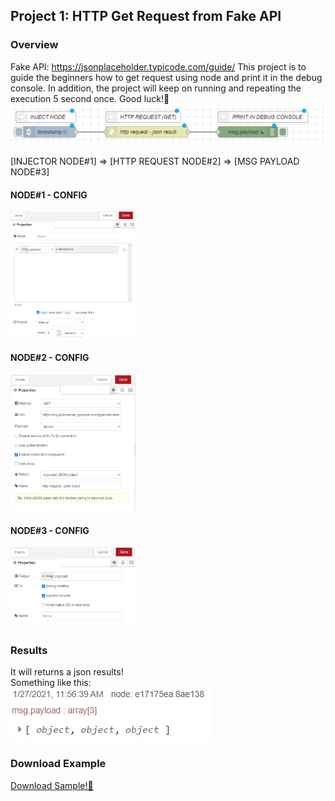 ## Project 1: HTTP Get Request from Fake API
### Overview
Fake API: https://jsonplaceholder.typicode.com/guide/
This project is to guide the beginners how to get request using node and print it in the debug console.
In addition, the project will keep on running and repeating the execution 5 second once. Good luck!🤗
<img src="https://github.com/Derrick-Tan-D-WEBDEV/node-red-example/blob/main/noderedproject/img/p1%231.PNG">

[INJECTOR NODE#1] => [HTTP REQUEST NODE#2] => [MSG PAYLOAD NODE#3]

#### NODE#1 - CONFIG
<img src="https://github.com/Derrick-Tan-D-WEBDEV/node-red-example/blob/main/noderedproject/img/p1%233.PNG" width="200">

#### NODE#2 - CONFIG
<img src="https://github.com/Derrick-Tan-D-WEBDEV/node-red-example/blob/main/noderedproject/img/p1%234.PNG" width="200">

#### NODE#3 - CONFIG
<img src="https://github.com/Derrick-Tan-D-WEBDEV/node-red-example/blob/main/noderedproject/img/p1%235.PNG" width="200">

### Results
It will returns a json results!<br>
Something like this:<br>
<img src="https://github.com/Derrick-Tan-D-WEBDEV/node-red-example/blob/main/noderedproject/img/p1%232.PNG">

### Download Example
[Download Sample!📓](https://github.com/Derrick-Tan-D-WEBDEV/node-red-example/blob/main/noderedproject/project1/flows.json)